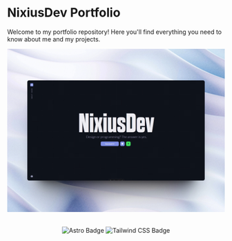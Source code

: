 # NixiusDev Portfolio
Welcome to my portfolio repository! Here you'll find everything you need to know about me and my projects.

<div align="center">
  <a href="https://cozy-entremet-4db04c.netlify.app/">
    <img src="./public/nixiusdev-portfolio.webp">
  </a>
</div>

<br>

<div align="center">

![Astro Badge](https://img.shields.io/badge/Astro-FF3E00?logo=astro&logoColor=fff&style=flat)
![Tailwind CSS Badge](https://img.shields.io/badge/Tailwind%20CSS-06B6D4?logo=tailwindcss&logoColor=fff&style=flat)

</div>